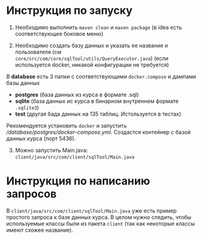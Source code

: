 # Инструкция по запуску

1) Необходимо выполнить `maven clean` и `maven package` (в idea есть соответствующее боковое меню)

2) Необходимо создать базу данных и указать ее название и пользователя (см `core/src/com/core/sqlTool/utils/QueryExecutor.java`) (если используется docker, никакой конфигурации не требуется) 

В **database** есть 3 папки с соответствующими `docker.compose` и дампами базы данных
- **postgres** (база данных из курса в формате .sql)
- **sqlite** (база данных ис курса в бинарном внутреннем формате `.sqlite3`)
- **test** (другая бада данных на 135 таблиц. Истользуется в тестах)

Рекомендуется установить `docker` и запустить */database/postgres/docker-compose.yml*. Создастся контейнер с базой данных курса (порт 5436). 

3) Можно запустить Main.java: `client/java/src/com/client/sqlTool/Main.java`

# Инструкция по написанию запросов
В `client/java/src/com/client/sqlTool/Main.java` уже есть пример простого запроса к базе данных курса. В целом нужно следить, чтобы используемые классы были из пакета `client` (так как некоторые классы имеют схожее название).